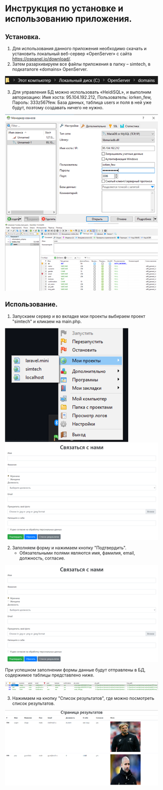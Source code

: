 # Инструкция по установке и использованию приложения.
## Установка.
1) Для использования данного приложения необходимо скачать и установить локальный веб-сервер «OpenServer» с сайта https://ospanel.io/download/.
2) Затем разархивируем все файлы приложения в папку – simtech, в подкаталоге «domains» OpenServer.

![GitHub](/instructions/1.png)

3) Для управления БД можно использовать «HeidiSQL», и выполним авторизацию: Имя хоста: 95.104.192.212, Пользователь: iorken_few, Пароль: 333z567few.
База данных, таблица users и поля в ней уже будут, поэтому создавать ничего не нужно.

![GitHub](/instructions/2.png)
![GitHub](/instructions/db.png)

## Использование.
1) Запускаем сервер и во вкладке мои проекты выбираем проект "simtech" и кликаем на main.php.

![GitHub](/instructions/3.png)
![GitHub](/instructions/5.png)
   
2) Заполняем форму и нажимаем кнопку "Подтвердить".
   * Обязательными полями являются имя, фамилия, email, должность, согласие.
   
![GitHub](/instructions/5.png)
   
   При успешном заполнении формы данные будут отправлены в БД, содержимое таблицы представлено ниже.
   
![GitHub](/instructions/6.png)
    
3) Нажимаем на кнопку "Список результатов", где можно посмотреть список результатов.

![GitHub](/instructions/7.png)
